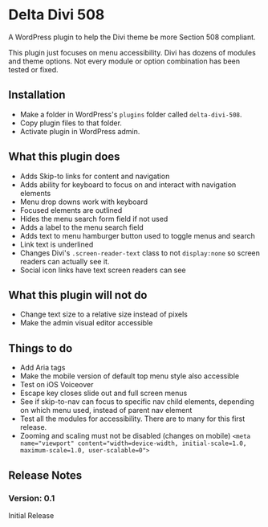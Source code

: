 # Delta Divi 508

A WordPress plugin to help the Divi theme be more Section 508 compliant.

This plugin just focuses on menu accessibility. Divi has dozens of modules and theme options. Not every module or option combination has been tested or fixed.

## Installation

* Make a folder in WordPress's `plugins` folder called `delta-divi-508`.
* Copy plugin files to that folder.
* Activate plugin in WordPress admin.

## What this plugin does

* Adds Skip-to links for content and navigation
* Adds ability for keyboard to focus on and interact with navigation elements
* Menu drop downs work with keyboard
* Focused elements are outlined
* Hides the menu search form field if not used
* Adds a label to the menu search field
* Adds text to menu hamburger button used to toggle menus and search
* Link text is underlined
* Changes Divi's `.screen-reader-text` class to not `display:none` so screen readers can actually see it.
* Social icon links have text screen readers can see

## What this plugin will not do

* Change text size to a relative size instead of pixels
* Make the admin visual editor accessible

## Things to do

* Add Aria tags
* Make the mobile version of default top menu style also accessible
* Test on iOS Voiceover
* Escape key closes slide out and full screen menus
* See if skip-to-nav can focus to specific nav child elements, depending on which menu used, instead of parent nav element
* Test all the modules for accessibility. There are to many for this first release.
* Zooming and scaling must not be disabled (changes on mobile)
    `<meta name="viewport" content="width=device-width, initial-scale=1.0, maximum-scale=1.0, user-scalable=0">`

## Release Notes

### Version: 0.1

Initial Release
